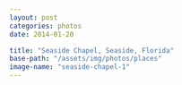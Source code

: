 ```yaml
---
layout: post
categories: photos
date: 2014-01-20

title: "Seaside Chapel, Seaside, Florida"
base-path: "/assets/img/photos/places"
image-name: "seaside-chapel-1"
---
```

